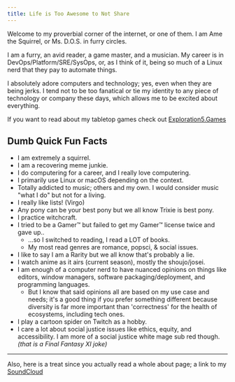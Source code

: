 ```yaml
---
title: Life is Too Awesome to Not Share
---
```


Welcome to my proverbial corner of the internet, or one of them.
I am Ame the Squirrel, or Ms. D.O.S. in furry circles.

I am a furry, an avid reader, a game master, and a musician.
My career is in DevOps/Platform/SRE/SysOps, or, as I think of it, being so much of a Linux nerd that they pay to automate things.

I absolutely adore computers and technology; yes, even when they are being jerks. I tend not to be too fanatical or tie my identity to any piece of technology or company these days, which allows me to be excited about everything.

If you want to read about my tabletop games check out [Exploration5.Games](https://exploration5.games)

## Dumb Quick Fun Facts

- I am extremely a squirrel.
- I am a recovering meme junkie.
- I do computering for a career, and I really love computering.
- I primarily use Linux or macOS depending on the context.
- Totally addicted to music; others and my own. I would consider music "what I do" but not for a living.
- I really like lists! (Virgo)
- Any pony can be your best pony but we all know Trixie is best pony.
- I practice witchcraft.
- I tried to be a Gamer™ but failed to get my Gamer™ license twice and gave up..
  - …so I switched to reading, I read a LOT of books.
  - My most read genres are romance, popsci, & social issues.
- I like to say I am a Rarity but we all know that's probably a lie.
- I watch anime as it airs (current season), mostly the shoujo/josei.
- I am enough of a computer nerd to have nuanced opinions on things like editors, window managers, software packaging/deployment, and programming languages.
  - But I know that said opinions all are based on my use case and needs; it's a good thing if you prefer something different because diversity is far more important than 'correctness' for the health of ecosystems, including tech ones.
- I play a cartoon spider on Twitch as a hobby.
- I care a lot about social justice issues like ethics, equity, and accessibility. I am more of a social justice white mage sub red though. _(that is a Final Fantasy XI joke)_

---

Also, here is a treat since you actually read a whole about page; a link to my [SoundCloud](https://soundcloud.com/dos_skwrl)
